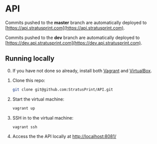 # API
Commits pushed to the <b>master</b> branch are automatically deployed to [https://api.stratusprint.com](https://api.stratusprint.com).

Commits pushed to the <b>dev</b> branch are automatically deployed to [https://dev.api.stratusprint.com](https://dev.api.stratusprint.com).

Running locally
---------------
0. If you have not done so already, install both [Vagrant](http://www.vagrantup.com) and [VirtualBox](http://www.virtualbox.org).

1. Clone this repo:
	```sh
	git clone git@github.com:StratusPrint/API.git
	```

2. Start the virtual machine:
	```sh
	vagrant up
	```

3. SSH in to the virtual machine:
	```sh
	vagrant ssh
	```

4. Access the the API locally at [http://localhost:8081/](http://localhost:8081/)   
